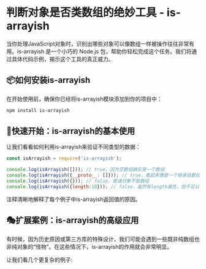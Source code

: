 # 判断对象是否类数组的绝妙工具 - is-arrayish

当你处理JavaScript对象时，识别出哪些对象可以像数组一样被操作往往非常有用。is-arrayish 是一个小巧的 Node.js 包，帮助你轻松完成这个任务。我们将通过具体代码示例，揭示这个工具的真正威力。

## 📦如何安装is-arrayish

在开始使用前，确保你已经将is-arrayish模块添加到你的项目中：

```bash
npm install is-arrayish
```

## 🚀快速开始：is-arrayish的基本使用

让我们看看如何利用is-arrayish来验证不同类型的数据：

```js
const isArrayish = require('is-arrayish');

console.log(isArrayish([])); // true，因为空数组确实是一个数组
console.log(isArrayish({__proto__: []})); // true，看起来像是一个继承自数组的对象
console.log(isArrayish({})); // false，普通对象不是数组
console.log(isArrayish({length:10})); // false，虽然有length属性，但不足以认定为数组
```
注释清晰地解释了每个例子中is-arrayish返回值的原因。

## 🎭扩展案例：is-arrayish的高级应用

有时候，因为历史原因或第三方库的特殊设计，我们可能会遇到一些既非纯数组也非纯对象的“怪物”。在这些情况下，is-arrayish的作用就会非常明显。

让我们看几个更复杂的例子:

```js
```